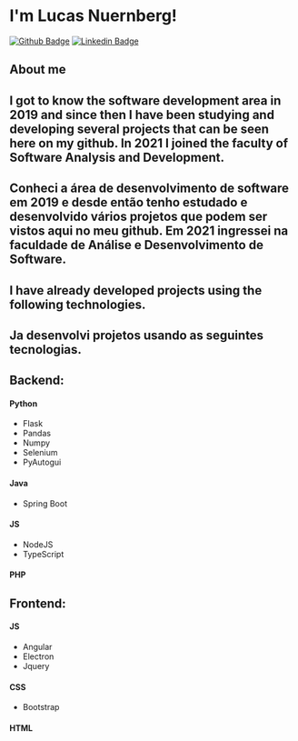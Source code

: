 # I'm Lucas Nuernberg!


[![Github Badge](https://img.shields.io/badge/-Github-000?style=flat-square&logo=Github&logoColor=white&link=https://github.com/lucasnuernberg)](https://github.com/lucasnuernberg)
[![Linkedin Badge](https://img.shields.io/badge/-LinkedIn-blue?style=flat-square&logo=Linkedin&logoColor=white&link=https://www.linkedin.com/in/lucas-nuernberg-a0951a1b3/)](https://www.linkedin.com/in/lucas-nuernberg-a0951a1b3/)

## About me
I got to know the software development area in 2019 and since then I have been studying and developing several projects that can be seen here on my github. In 2021 I joined the faculty of Software Analysis and Development.
----
Conheci a área de desenvolvimento de software em 2019 e desde então tenho estudado e desenvolvido vários projetos que podem ser vistos aqui no meu github. Em 2021 ingressei na faculdade de Análise e Desenvolvimento de Software.
----
 I have already developed projects using the following technologies.
----
 Ja desenvolvi projetos usando as seguintes tecnologias.
 ----

## Backend:

#### Python
- Flask
- Pandas
- Numpy
- Selenium
- PyAutogui
#### Java
- Spring Boot
#### JS
- NodeJS
- TypeScript
#### PHP

## Frontend:

#### JS
- Angular
- Electron
- Jquery
#### CSS
- Bootstrap
#### HTML

